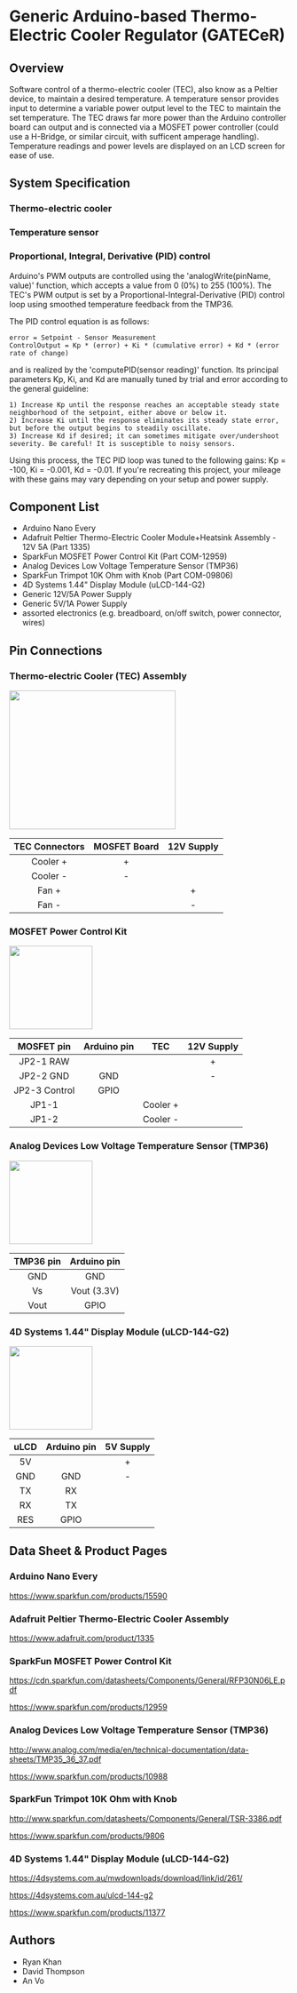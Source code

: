 # Generic Arduino-based Thermo-Electric Cooler Regulator (GATECeR)

## Overview

Software control of a thermo-electric cooler (TEC), also know as a Peltier device, to maintain a desired temperature.  A temperature sensor provides input to determine a variable power output level to the TEC to maintain the set temperature.  The TEC draws far more power than the Arduino controller board can output and is connected via a MOSFET power controller (could use a H-Bridge, or similar circuit, with sufficent amperage handling).  Temperature readings and power levels are displayed on an LCD screen for ease of use.

## System Specification
### Thermo-electric cooler
### Temperature sensor
### Proportional, Integral, Derivative (PID) control

Arduino's PWM outputs are controlled using the 'analogWrite(pinName, value)' function, which accepts a value from 0 (0%) to 255 (100%). The TEC's PWM output is set by a Proportional-Integral-Derivative (PID) control loop using smoothed temperature feedback from the TMP36.

The PID control equation is as follows:

    error = Setpoint - Sensor Measurement
    ControlOutput = Kp * (error) + Ki * (cumulative error) + Kd * (error rate of change)

and is realized by the 'computePID(sensor reading)' function. Its principal parameters Kp, Ki, and Kd are manually tuned by trial and error according to the general guideline:

    1) Increase Kp until the response reaches an acceptable steady state neighborhood of the setpoint, either above or below it.
    2) Increase Ki until the response eliminates its steady state error, but before the output begins to steadily oscillate.
    3) Increase Kd if desired; it can sometimes mitigate over/undershoot severity. Be careful! It is susceptible to noisy sensors.

Using this process, the TEC PID loop was tuned to the following gains: Kp = -100, Ki = -0.001, Kd = -0.01. If you're recreating this project, your mileage with these gains may vary depending on your setup and power supply.

## Component List

* Arduino Nano Every
* Adafruit Peltier Thermo-Electric Cooler Module+Heatsink Assembly - 12V 5A (Part 1335)
* SparkFun MOSFET Power Control Kit (Part COM-12959)
* Analog Devices Low Voltage Temperature Sensor (TMP36)
* SparkFun Trimpot 10K Ohm with Knob (Part COM-09806)
* 4D Systems 1.44" Display Module (uLCD-144-G2)
* Generic 12V/5A Power Supply
* Generic 5V/1A Power Supply
* assorted electronics (e.g. breadboard, on/off switch, power connector, wires)

## Pin Connections
### Thermo-electric Cooler (TEC) Assembly

<img src="https://user-images.githubusercontent.com/60458206/80298839-15c30780-875e-11ea-9cac-0f7238d50f6e.jpg" width="300" height="250">

TEC Connectors | MOSFET Board | 12V Supply
:---:|:---:|:---:|
Cooler + | + |
Cooler - | - |
Fan + | | +
Fan - | | -

### MOSFET Power Control Kit

<img src="https://user-images.githubusercontent.com/60458206/80547479-4e452a00-8986-11ea-904b-b4f11e91551c.jpg" width="150" height="150">

MOSFET pin | Arduino pin | TEC | 12V Supply
:---:|:---:|:---:|:---:|
JP2-1 RAW ||| +
JP2-2 GND | GND || -
JP2-3 Control	| GPIO ||  
JP1-1 || Cooler + |
JP1-2 || Cooler - |
 

### Analog Devices Low Voltage Temperature Sensor (TMP36)
<img src="https://user-images.githubusercontent.com/60458206/80298841-165b9e00-875e-11ea-9aec-77fbebf6c321.jpg" width="150" height="150">

TMP36 pin| Arduino pin
:---:|:---:|
 GND |  GND
 Vs | Vout (3.3V)
 Vout | GPIO


### 4D Systems 1.44" Display Module (uLCD-144-G2)
<img src="https://user-images.githubusercontent.com/60458206/80299075-93d3de00-875f-11ea-8084-a9a89f5e7474.jpg" width="150" height="150">

uLCD | Arduino pin | 5V Supply
:---:|:---:|:---:|
5V || +
GND |  GND | -
TX |  RX |
RX |  TX |
RES| GPIO |

## Data Sheet & Product Pages
### Arduino Nano Every
https://www.sparkfun.com/products/15590
### Adafruit Peltier Thermo-Electric Cooler Assembly
https://www.adafruit.com/product/1335
### SparkFun MOSFET Power Control Kit
https://cdn.sparkfun.com/datasheets/Components/General/RFP30N06LE.pdf

https://www.sparkfun.com/products/12959
### Analog Devices Low Voltage Temperature Sensor (TMP36)
http://www.analog.com/media/en/technical-documentation/data-sheets/TMP35_36_37.pdf

https://www.sparkfun.com/products/10988
### SparkFun Trimpot 10K Ohm with Knob
http://www.sparkfun.com/datasheets/Components/General/TSR-3386.pdf

https://www.sparkfun.com/products/9806
### 4D Systems 1.44" Display Module (uLCD-144-G2)
https://4dsystems.com.au/mwdownloads/download/link/id/261/

https://4dsystems.com.au/ulcd-144-g2

https://www.sparkfun.com/products/11377


## Authors

* Ryan Khan
* David Thompson
* An Vo
